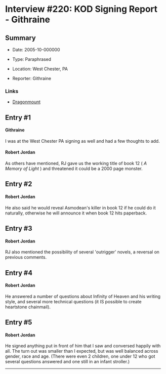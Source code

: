 # Interview #220: KOD Signing Report - Githraine

## Summary

- Date: 2005-10-000000

- Type: Paraphrased

- Location: West Chester, PA

- Reporter: Githraine

### Links

- [Dragonmount](http://web.archive.org/web/20051027033333/http://www.dragonmount.com/News/)


## Entry #1

#### Githraine

I was at the West Chester PA signing as well and had a few thoughts to add.

#### Robert Jordan

As others have mentioned, RJ gave us the working title of book 12 (
*A Memory of Light*
) and threatened it could be a 2000 page monster.

## Entry #2

#### Robert Jordan

He also said he would reveal Asmodean's killer in book 12 if he could do it naturally, otherwise he will announce it when book 12 hits paperback.

## Entry #3

#### Robert Jordan

RJ also mentioned the possibility of several 'outrigger' novels, a reversal on previous comments.

## Entry #4

#### Robert Jordan

He answered a number of questions about Infinity of Heaven and his writing style, and several more technical questions (it IS possible to create heartstone chainmail).

## Entry #5

#### Robert Jordan

He signed anything put in front of him that I saw and conversed happily with all. The turn out was smaller than I expected, but was well balanced across gender, race and age. (There were even 2 children, one under 12 who got several questions answered and one still in an infant stroller.)


---

